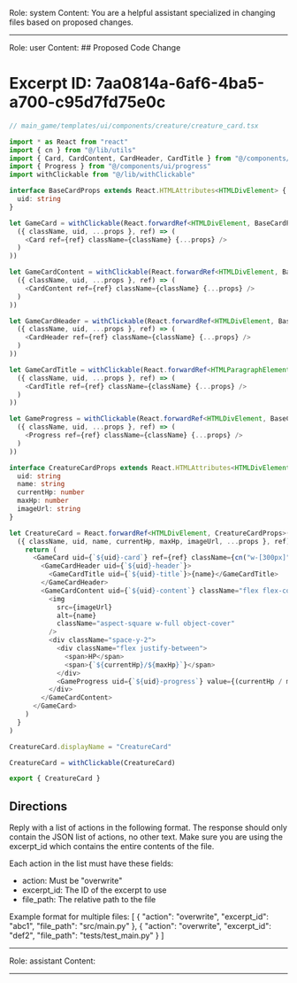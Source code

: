 Role: system
Content: You are a helpful assistant specialized in changing files based on proposed changes.
__________________
Role: user
Content: ## Proposed Code Change
# Excerpt ID: 7aa0814a-6af6-4ba5-a700-c95d7fd75e0c
```typescript
// main_game/templates/ui/components/creature/creature_card.tsx

import * as React from "react"
import { cn } from "@/lib/utils"
import { Card, CardContent, CardHeader, CardTitle } from "@/components/ui/card"
import { Progress } from "@/components/ui/progress"
import withClickable from "@/lib/withClickable"

interface BaseCardProps extends React.HTMLAttributes<HTMLDivElement> {
  uid: string
}

let GameCard = withClickable(React.forwardRef<HTMLDivElement, BaseCardProps>(
  ({ className, uid, ...props }, ref) => (
    <Card ref={ref} className={className} {...props} />
  )
))

let GameCardContent = withClickable(React.forwardRef<HTMLDivElement, BaseCardProps>(
  ({ className, uid, ...props }, ref) => (
    <CardContent ref={ref} className={className} {...props} />
  )
))

let GameCardHeader = withClickable(React.forwardRef<HTMLDivElement, BaseCardProps>(
  ({ className, uid, ...props }, ref) => (
    <CardHeader ref={ref} className={className} {...props} />
  )
))

let GameCardTitle = withClickable(React.forwardRef<HTMLParagraphElement, BaseCardProps>(
  ({ className, uid, ...props }, ref) => (
    <CardTitle ref={ref} className={className} {...props} />
  )
))

let GameProgress = withClickable(React.forwardRef<HTMLDivElement, BaseCardProps & { value: number }>(
  ({ className, uid, ...props }, ref) => (
    <Progress ref={ref} className={className} {...props} />
  )
))

interface CreatureCardProps extends React.HTMLAttributes<HTMLDivElement> {
  uid: string
  name: string
  currentHp: number
  maxHp: number
  imageUrl: string
}

let CreatureCard = React.forwardRef<HTMLDivElement, CreatureCardProps>(
  ({ className, uid, name, currentHp, maxHp, imageUrl, ...props }, ref) => {
    return (
      <GameCard uid={`${uid}-card`} ref={ref} className={cn("w-[300px]", className)} {...props}>
        <GameCardHeader uid={`${uid}-header`}>
          <GameCardTitle uid={`${uid}-title`}>{name}</GameCardTitle>
        </GameCardHeader>
        <GameCardContent uid={`${uid}-content`} className="flex flex-col gap-4">
          <img
            src={imageUrl}
            alt={name}
            className="aspect-square w-full object-cover"
          />
          <div className="space-y-2">
            <div className="flex justify-between">
              <span>HP</span>
              <span>{`${currentHp}/${maxHp}`}</span>
            </div>
            <GameProgress uid={`${uid}-progress`} value={(currentHp / maxHp) * 100} />
          </div>
        </GameCardContent>
      </GameCard>
    )
  }
)

CreatureCard.displayName = "CreatureCard"

CreatureCard = withClickable(CreatureCard)

export { CreatureCard }
```

## Directions
Reply with a list of actions in the following format. The response should only contain the JSON list of actions, no other text.
Make sure you are using the excerpt_id which contains the entire contents of the file.

Each action in the list must have these fields:
- action: Must be "overwrite"
- excerpt_id: The ID of the excerpt to use
- file_path: The relative path to the file

Example format for multiple files:
[
    {
        "action": "overwrite",
        "excerpt_id": "abc1",
        "file_path": "src/main.py"
    },
    {
        "action": "overwrite",
        "excerpt_id": "def2",
        "file_path": "tests/test_main.py"
    }
]
__________________
Role: assistant
Content: 
__________________

